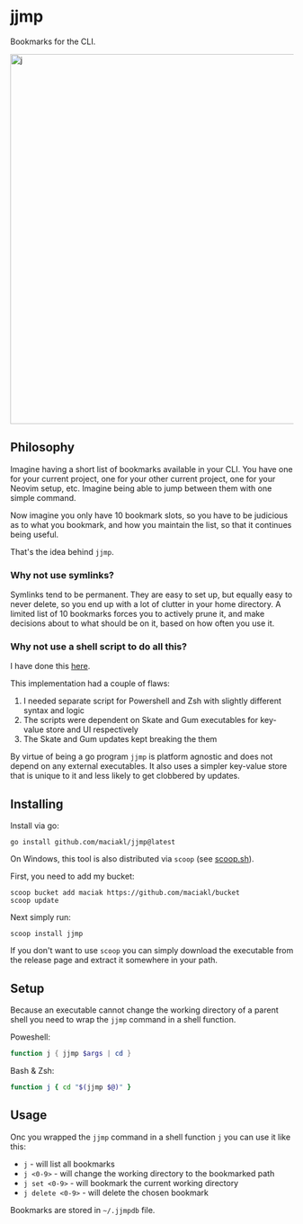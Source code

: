 # jjmp

Bookmarks for the CLI.

<img width="658" alt="j" src="https://github.com/user-attachments/assets/1762b829-1e62-4744-8fbb-e3f2ff241947">

## Philosophy

Imagine having a short list of bookmarks available in your CLI. You have one for your current project, one for your other current project, one for your Neovim setup, etc. Imagine being able to jump between them with one simple command.

Now imagine you only have 10 bookmark slots, so you have to be judicious as to what you bookmark, and how you maintain the list, so that it continues being useful.

That's the idea behind `jjmp`.

### Why not use symlinks?

Symlinks tend to be permanent. They are easy to set up, but equally easy to never delete, so you end up with a lot of clutter in your home directory. A limited list of 10 bookmarks forces you to actively prune it, and make decisions about to what should be on it, based on how often you use it.

### Why not use a shell script to do all this?

I have done this [here](https://gist.github.com/maciakl/b7f65bf40a1a78c06e6b0b058d76234f).

This implementation had a couple of flaws:

1. I needed separate script for Powershell and Zsh with slightly different syntax and logic
1. The scripts were dependent on Skate and Gum executables for key-value store and UI respectively
1. The Skate and Gum updates kept breaking the them

By virtue of being a go program `jjmp` is platform agnostic and does not depend on any external executables. It also uses a simpler key-value store that is unique to it and less likely to get clobbered by updates.


## Installing

 Install via go:
 
    go install github.com/maciakl/jjmp@latest
 
 On Windows, this tool is also distributed via `scoop` (see [scoop.sh](https://scoop.sh)).

 First, you need to add my bucket:

    scoop bucket add maciak https://github.com/maciakl/bucket
    scoop update

 Next simply run:
 
    scoop install jjmp

If you don't want to use `scoop` you can simply download the executable from the release page and extract it somewhere in your path.

## Setup

Because an executable cannot change the working directory of a parent shell you need to wrap the `jjmp` command in a shell function.

Poweshell:
```powershell
function j { jjmp $args | cd }
```

Bash & Zsh:
```zsh
function j { cd "$(jjmp $@)" }
```

## Usage

Onc you wrapped the `jjmp` command in a shell function `j` you can use it like this:

- `j` - will list all bookmarks
- `j <0-9>` - will change the working directory to the bookmarked path
- `j set <0-9>` - will bookmark the current working directory
- `j delete <0-9>` - will delete the chosen bookmark

Bookmarks are stored in `~/.jjmpdb` file.
